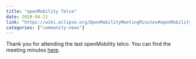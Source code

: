 ```yaml
---
title: "openMobility Telco"
date: 2020-04-21
link: "https://wiki.eclipse.org/OpenMobilityMeetingMinutes#openMobility_Telco_.28Apr.2C_21_2020.29"
categories: ["community-news"]
---
```

Thank you for attending the last openMobility telco. You can find the meeting minutes [here](https://wiki.eclipse.org/OpenMobilityMeetingMinutes#openMobility_Telco_.28Apr.2C_21_2020.29).



